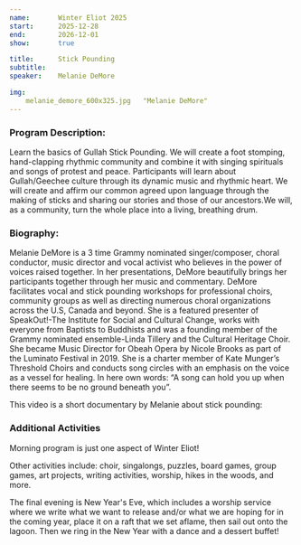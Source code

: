 ```yaml
---
name:       Winter Eliot 2025
start:      2025-12-28
end:        2026-12-01
show:       true

title:      Stick Pounding
subtitle:
speaker:    Melanie DeMore

img:
    melanie_demore_600x325.jpg   "Melanie DeMore"
---
```


### Program Description:

Learn the basics of Gullah Stick Pounding. We will create a foot stomping, hand-clapping rhythmic community and combine it with singing spirituals and songs of protest and peace. Participants will learn about Gullah/Geechee culture through its dynamic music and rhythmic heart.   We will create and affirm our common agreed upon language through the making of sticks and sharing our stories and those of our ancestors.We will, as a community, turn the whole place into a living, breathing drum.

### Biography:

Melanie DeMore is a 3 time Grammy nominated singer/composer, choral conductor, music director and vocal activist who believes in the power of voices raised together.  In her presentations, DeMore beautifully brings her participants together through her music and commentary.  DeMore facilitates vocal and stick pounding workshops for professional choirs, community groups as well as directing numerous choral organizations across the U.S, Canada and beyond.  She is a featured presenter of SpeakOut!-The Institute for Social and Cultural Change, works with everyone from Baptists to Buddhists and was a founding member of the Grammy nominated ensemble-Linda Tillery and the Cultural Heritage Choir.  She became  Music Director for Obeah Opera by Nicole Brooks  as part of the Luminato Festival in 2019. She is a charter member of Kate Munger’s Threshold Choirs and conducts song circles with an emphasis on the voice as a vessel for healing.  In here own words:  “A song can hold you up when there seems to be no ground beneath you”.

This video is a short documentary by Melanie about stick pounding:

### Additional Activities

Morning program is just one aspect of Winter Eliot!

Other activities include: choir, singalongs, puzzles, board games, group games, art projects, writing activities, worship, hikes in the woods, and more.

The final evening is New Year's Eve, which includes a worship service where we write what we want to release and/or what we are hoping for in the coming year, place it on a raft that we set aflame, then sail out onto the lagoon. Then we ring in the New Year with a dance and a dessert buffet!